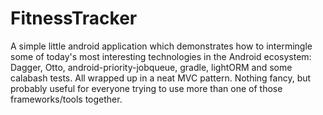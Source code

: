 
FitnessTracker
==============

A simple little android application which demonstrates how to intermingle some of today's most interesting technologies in the Android ecosystem: Dagger, Otto, android-priority-jobqueue, gradle, lightORM and some calabash tests. All wrapped up in a neat MVC pattern. Nothing fancy, but probably useful for everyone trying to use more than one of those frameworks/tools together.
